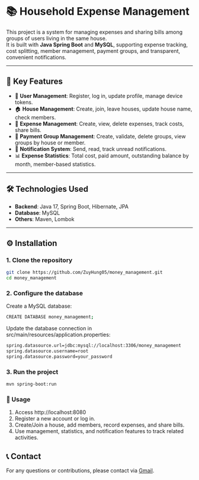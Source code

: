 # 📚 Household Expense Management

This project is a system for managing expenses and sharing bills among groups of users living in the same house.  
It is built with **Java Spring Boot** and **MySQL**, supporting expense tracking, cost splitting, member management, payment groups, and transparent, convenient notifications.

---

## 🚀 Key Features
- 👤 **User Management**: Register, log in, update profile, manage device tokens.
- 🏠 **House Management**: Create, join, leave houses, update house name, check members.
- 💸 **Expense Management**: Create, view, delete expenses, track costs, share bills.
- 👥 **Payment Group Management**: Create, validate, delete groups, view groups by house or member.
- 🔔 **Notification System**: Send, read, track unread notifications.
- 📊 **Expense Statistics**: Total cost, paid amount, outstanding balance by month, member-based statistics.

---

## 🛠 Technologies Used
- **Backend**: Java 17, Spring Boot, Hibernate, JPA
- **Database**: MySQL
- **Others**: Maven, Lombok

---

## ⚙️ Installation

### 1. Clone the repository
```bash
git clone https://github.com/ZuyHung05/money_management.git
cd money_management
```
### 2. Configure the database

Create a MySQL database:
```bash
CREATE DATABASE money_management;
```
Update the database connection in src/main/resources/application.properties:
```bash
spring.datasource.url=jdbc:mysql://localhost:3306/money_management
spring.datasource.username=root
spring.datasource.password=your_password
```
### 3. Run the project
```bash
mvn spring-boot:run
```
### 📌 Usage
1. Access http://localhost:8080
2. Register a new account or log in.
3. Create/Join a house, add members, record expenses, and share bills.
4. Use management, statistics, and notification features to track related activities.


## 📞 Contact

For any questions or contributions, please contact via [Gmail](duyhungwork05@gmail.com).


